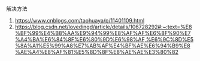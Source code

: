 解决方法

1. https://www.cnblogs.com/taohuaya/p/11401109.html
2. https://blog.csdn.net/lovedingd/article/details/106728292#:~:text=%E8%BF%99%E4%B8%AA%E9%94%99%E8%AF%AF%E6%8F%90%E7%A4%BA%E6%84%8F%E6%80%9D%E6%98%AF,%E6%9C%8D%E5%8A%A1%E5%99%A8%E7%AB%AF%E4%BF%AE%E6%94%B9%E8%AE%A4%E8%AF%81%E5%8D%8F%E8%AE%AE%E3%80%82